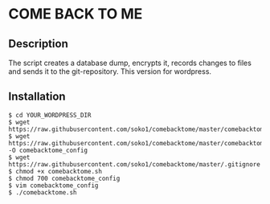 # COME BACK TO ME

## Description

The script creates a database dump, encrypts it, records changes to files and sends it to the git-repository.
This version for wordpress.

## Installation

```
$ cd YOUR_WORDPRESS_DIR
$ wget https://raw.githubusercontent.com/soko1/comebacktome/master/comebacktome.sh
$ wget https://raw.githubusercontent.com/soko1/comebacktome/master/comebacktome_config.example -O comebacktome_config 
$ wget https://raw.githubusercontent.com/soko1/comebacktome/master/.gitignore
$ chmod +x comebacktome.sh 
$ chmod 700 comebacktome_config
$ vim comebacktome_config
$ ./comebacktome.sh
```
